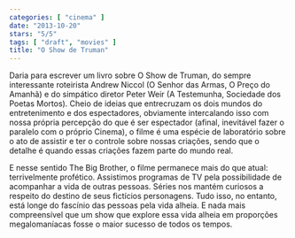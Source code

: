 ```yaml
---
categories: [ "cinema" ]
date: "2013-10-20"
stars: "5/5"
tags: [ "draft", "movies" ]
title: "O Show de Truman"
---
```

Daria para escrever um livro sobre O Show de Truman, do sempre
interessante roteirista Andrew Niccol (O Senhor das Armas, O Preço do
Amanhã) e do simpático diretor Peter Weir (A Testemunha, Sociedade
dos Poetas Mortos). Cheio de ideias que entrecruzam os dois mundos do
entretenimento e dos espectadores, obviamente intercalando isso com nossa
própria percepção do que é ser espectador (afinal, inevitável fazer o
paralelo com o próprio Cinema), o filme é uma espécie de laboratório
sobre o ato de assistir e ter o controle sobre nossas criações, sendo
que o detalhe é quando essas criações fazem parte do mundo real.

E nesse sentido The Big Brother, o filme permanece mais do que atual:
terrivelmente profético. Assistimos programas de TV pela possibilidade
de acompanhar a vida de outras pessoas. Séries nos mantém curiosos
a respeito do destino de seus fictícios personagens. Tudo isso,
no entanto, está longe do fascínio das pessoas pela vida alheia. E
nada mais compreensível que um show que explore essa vida alheia em
proporções megalomaníacas fosse o maior sucesso de todos os tempos.

